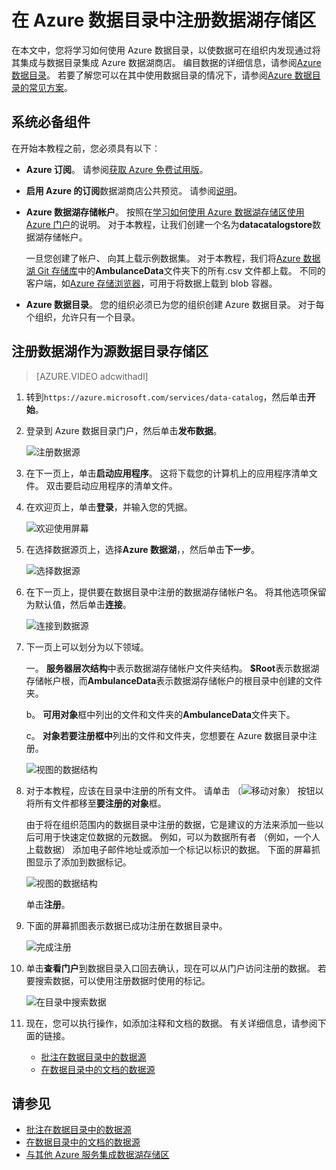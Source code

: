 <properties
   pageTitle="在 Azure 数据目录中注册数据湖存储区 |Microsoft Azure"
   description="在 Azure 数据目录中注册数据湖存储区"
   services="data-lake-store,data-catalog" 
   documentationCenter=""
   authors="nitinme"
   manager="jhubbard"
   editor="cgronlun"/>

<tags
   ms.service="data-lake-store"
   ms.devlang="na"
   ms.topic="article"
   ms.tgt_pltfrm="na"
   ms.workload="big-data"
   ms.date="10/28/2016"
   ms.author="nitinme"/>

# <a name="register-data-from-data-lake-store-in-azure-data-catalog"></a>在 Azure 数据目录中注册数据湖存储区

在本文中，您将学习如何使用 Azure 数据目录，以使数据可在组织内发现通过将其集成与数据目录集成 Azure 数据湖商店。 编目数据的详细信息，请参阅[Azure 数据目录](../data-catalog/data-catalog-what-is-data-catalog.md)。 若要了解您可以在其中使用数据目录的情况下，请参阅[Azure 数据目录的常见方案](../data-catalog/data-catalog-common-scenarios.md)。

## <a name="prerequisites"></a>系统必备组件

在开始本教程之前，您必须具有以下︰

- **Azure 订阅**。 请参阅[获取 Azure 免费试用版](https://azure.microsoft.com/pricing/free-trial/)。

- **启用 Azure 的订阅**数据湖商店公共预览。 请参阅[说明](data-lake-store-get-started-portal.md#signup)。

- **Azure 数据湖存储帐户**。 按照在[学习如何使用 Azure 数据湖存储区使用 Azure 门户](data-lake-store-get-started-portal.md)的说明。 对于本教程，让我们创建一个名为**datacatalogstore**数据湖存储帐户。 

    一旦您创建了帐户、 向其上载示例数据集。 对于本教程，我们将[Azure 数据湖 Git 存储库](https://github.com/Azure/usql/tree/master/Examples/Samples/Data/AmbulanceData/)中的**AmbulanceData**文件夹下的所有.csv 文件都上载。 不同的客户端，如[Azure 存储浏览器](http://storageexplorer.com/)，可用于将数据上载到 blob 容器。

- **Azure 数据目录**。 您的组织必须已为您的组织创建 Azure 数据目录。 对于每个组织，允许只有一个目录。

## <a name="register-data-lake-store-as-a-source-for-data-catalog"></a>注册数据湖作为源数据目录存储区

>[AZURE.VIDEO adcwithadl] 

1. 转到`https://azure.microsoft.com/services/data-catalog`，然后单击**开始**。

2. 登录到 Azure 数据目录门户，然后单击**发布数据**。

    ![注册数据源](./media/data-lake-store-with-data-catalog/register-data-source.png "注册数据源")

3. 在下一页上，单击**启动应用程序**。 这将下载您的计算机上的应用程序清单文件。 双击要启动应用程序的清单文件。

4. 在欢迎页上，单击**登录**，并输入您的凭据。

    ![欢迎使用屏幕](./media/data-lake-store-with-data-catalog/welcome.screen.png "欢迎使用屏幕")

5. 在选择数据源页上，选择**Azure 数据湖**，，然后单击**下一步**。

    ![选择数据源](./media/data-lake-store-with-data-catalog/select-source.png "选择数据源")

6. 在下一页上，提供要在数据目录中注册的数据湖存储帐户名。 将其他选项保留为默认值，然后单击**连接**。

    ![连接到数据源](./media/data-lake-store-with-data-catalog/connect-to-source.png "连接到数据源")

7. 下一页上可以划分为以下领域。

    一。 **服务器层次结构**中表示数据湖存储帐户文件夹结构。 **$Root**表示数据湖存储帐户根，而**AmbulanceData**表示数据湖存储帐户的根目录中创建的文件夹。

    b。 **可用对象**框中列出的文件和文件夹的**AmbulanceData**文件夹下。

    c。 **对象若要注册框中**列出的文件和文件夹，您想要在 Azure 数据目录中注册。

    ![视图的数据结构](./media/data-lake-store-with-data-catalog/view-data-structure.png "视图的数据结构")

8. 对于本教程，应该在目录中注册的所有文件。 请单击 （![移动对象](./media/data-lake-store-with-data-catalog/move-objects.png "移动对象")） 按钮以将所有文件都移至**要注册的对象**框。 

    由于将在组织范围内的数据目录中注册的数据，它是建议的方法来添加一些以后可用于快速定位数据的元数据。 例如，可以为数据所有者 （例如，一个人上载数据） 添加电子邮件地址或添加一个标记以标识的数据。 下面的屏幕抓图显示了添加到数据标记。

    ![视图的数据结构](./media/data-lake-store-with-data-catalog/view-selected-data-structure.png "视图的数据结构")

    单击**注册**。

8. 下面的屏幕抓图表示数据已成功注册在数据目录中。

    ![完成注册](./media/data-lake-store-with-data-catalog/registration-complete.png "视图的数据结构")

9. 单击**查看门户**到数据目录入口回去确认，现在可以从门户访问注册的数据。 若要搜索数据，可以使用注册数据时使用的标记。

    ![在目录中搜索数据](./media/data-lake-store-with-data-catalog/search-data-in-catalog.png "在目录中搜索数据")

10. 现在，您可以执行操作，如添加注释和文档的数据。 有关详细信息，请参阅下面的链接。
    * [批注在数据目录中的数据源](../data-catalog/data-catalog-how-to-annotate.md)
    * [在数据目录中的文档的数据源](../data-catalog/data-catalog-how-to-documentation.md)

## <a name="see-also"></a>请参见

* [批注在数据目录中的数据源](../data-catalog/data-catalog-how-to-annotate.md)
* [在数据目录中的文档的数据源](../data-catalog/data-catalog-how-to-documentation.md)
* [与其他 Azure 服务集成数据湖存储区](data-lake-store-integrate-with-other-services.md)
